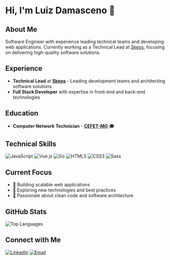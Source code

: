 # Hi, I'm Luiz Damasceno 👋

## About Me
Software Engineer with experience leading technical teams and developing web applications. Currently working as a Technical Lead at [Skeps](https://skeps.com.br/), focusing on delivering high-quality software solutions.

## Experience
- **Technical Lead** at **[Skeps](https://skeps.com.br/)** - Leading development teams and architecting software solutions
- **Full Stack Developer** with expertise in front-end and back-end technologies

## Education
- **Computer Network Technician** - **[CEFET-MG](https://www.cefetmg.br/)** 🎓

## Technical Skills
![JavaScript](https://img.shields.io/badge/JavaScript-323330?style=for-the-badge&logo=javascript&logoColor=F7DF1E)
![Vue.js](https://img.shields.io/badge/Vue.js-35495E?style=for-the-badge&logo=vue.js&logoColor=4FC08D)
![Go](https://img.shields.io/badge/Go-00ADD8?style=for-the-badge&logo=go&logoColor=white)
![HTML5](https://img.shields.io/badge/HTML5-E34F26?style=for-the-badge&logo=html5&logoColor=white)
![CSS3](https://img.shields.io/badge/CSS3-1572B6?style=for-the-badge&logo=css3&logoColor=white)
![Sass](https://img.shields.io/badge/Sass-CC6699?style=for-the-badge&logo=sass&logoColor=white)

## Current Focus
- 🔭 Building scalable web applications
- 🌱 Exploring new technologies and best practices
- 💬 Passionate about clean code and software architecture

## GitHub Stats
![Top Languages](https://github-readme-stats.vercel.app/api/top-langs/?username=lzcampos&layout=compact&theme=tokyonight)

## Connect with Me
[![LinkedIn](https://img.shields.io/badge/LinkedIn-0077B5?style=for-the-badge&logo=linkedin&logoColor=white)](https://www.linkedin.com/in/luiz-damasceno-campos/)
[![Email](https://img.shields.io/badge/Gmail-D14836?style=for-the-badge&logo=gmail&logoColor=white)](mailto:luizedc1@gmail.com)

<!--
**lzcampos/lzcampos** is a ✨ _special_ ✨ repository because its `README.md` (this file) appears on your GitHub profile.

Here are some ideas to get you started:

- 🔭 I'm currently working on ...

- 👯 I'm looking to collaborate on ...
- 🤔 I'm looking for help with ...
- 💬 Ask me about ...
- 📫 How to reach me: ...
- 😄 Pronouns: ...
- ⚡ Fun fact: ...
-->
